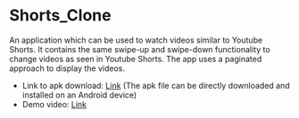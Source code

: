 # Shorts_Clone
An application which can be used to watch videos similar to Youtube Shorts. It contains the same swipe-up and swipe-down functionality to change videos as seen in Youtube Shorts. The app uses a paginated approach to display the videos. 
* Link to apk download: [Link](https://github.com/hridaykondru/Shorts_Clone/blob/6a9c738267601950d374797f730a6829a1f83c12/apk/app-debug.apk) (The apk file can be directly downloaded and installed on an Android device)
* Demo video: [Link](https://drive.google.com/file/d/1-gFZ38HeYkplFz7_SiB7LcVepsy49q9S/view?usp=sharing)
